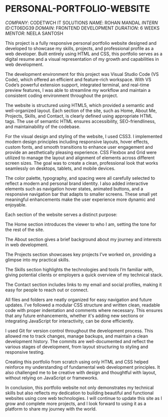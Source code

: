 # PERSONAL-PORTFOLIO-WEBSITE

*COMPANY*: CODETWCH IT SOLUTIONS
*NAME*: ROHAN MANDAL
*INTERN ID*:CT06DG39
*DOMAIN*: FRONTEND DEVELOPMENT
*DURATION*: 6 WEEKS
*MENTOR*: NEELA SANTOSH

This project is a fully responsive personal portfolio website designed and developed to showcase my skills, projects, and professional profile as a web developer. Built entirely using HTML and CSS, this portfolio serves as a digital resume and a visual representation of my growth and capabilities in web development.

The development environment for this project was Visual Studio Code (VS Code), which offered an efficient and feature-rich workspace. With VS Code’s powerful extension support, integrated terminal, and real-time preview features, I was able to streamline my workflow and maintain a consistent coding environment throughout the project.

The website is structured using HTML5, which provided a semantic and well-organized layout. Each section of the site, such as Home, About Me, Projects, Skills, and Contact, is clearly defined using appropriate HTML tags. The use of semantic HTML ensures accessibility, SEO-friendliness, and maintainability of the codebase.

For the visual design and styling of the website, I used CSS3. I implemented modern design principles including responsive layouts, hover effects, custom fonts, and smooth transitions to enhance user engagement and provide an aesthetically pleasing experience. CSS Flexbox and Grid were utilized to manage the layout and alignment of elements across different screen sizes. The goal was to create a clean, professional look that works seamlessly on desktops, tablets, and mobile devices.

The color palette, typography, and spacing were all carefully selected to reflect a modern and personal brand identity. I also added interactive elements such as navigation hover states, animated buttons, and a responsive navigation bar that adapts to smaller screens. These small yet meaningful enhancements make the user experience more dynamic and enjoyable.

Each section of the website serves a distinct purpose:

The Home section introduces the viewer to who I am, setting the tone for the rest of the site.

The About section gives a brief background about my journey and interests in web development.

The Projects section showcases key projects I’ve worked on, providing a glimpse into my practical skills.

The Skills section highlights the technologies and tools I’m familiar with, giving potential clients or employers a quick overview of my technical stack.

The Contact section includes links to my email and social profiles, making it easy for people to reach out or connect.

All files and folders are neatly organized for easy navigation and future updates. I’ve followed a modular CSS structure and written clean, readable code with proper indentation and comments where necessary. This ensures that any future enhancements, whether it's adding new sections or integrating JavaScript for interactivity, can be done efficiently.

I used Git for version control throughout the development process. This allowed me to track changes, manage backups, and maintain a clean development history. The commits are well-documented and reflect the various stages of development, from layout structuring to styling and responsive testing.

Creating this portfolio from scratch using only HTML and CSS helped reinforce my understanding of fundamental web development principles. It also challenged me to be creative with design and thoughtful with layout, without relying on JavaScript or frameworks.

In conclusion, this portfolio website not only demonstrates my technical skills but also reflects my dedication to building beautiful and functional websites using core web technologies. I will continue to update this site as I grow and complete more projects, and I look forward to using it as a platform to share my journey with the world.
